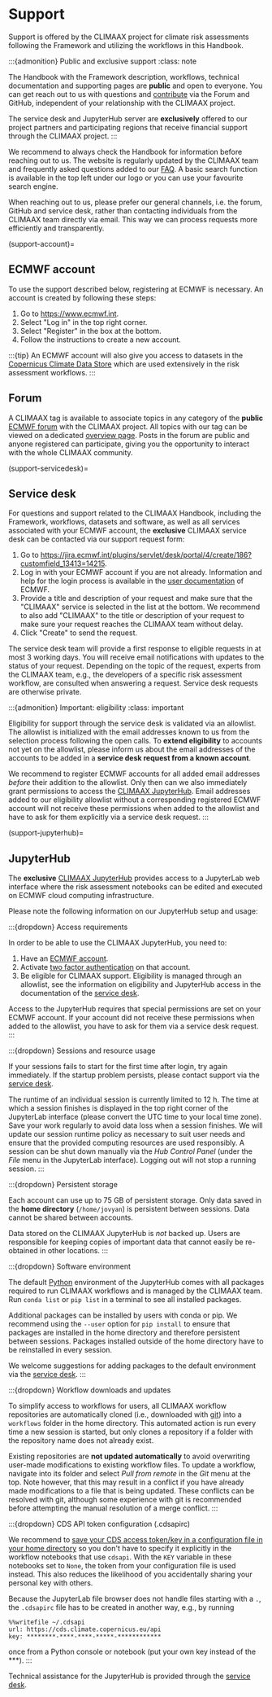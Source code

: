 # Support

Support is offered by the CLIMAAX project for climate risk assessments following the Framework and utilizing the workflows in this Handbook.

:::{admonition} Public and exclusive support
:class: note

The Handbook with the Framework description, workflows, technical documentation and supporting pages are **public** and open to everyone.
You can get reach out to us with questions and [contribute](../community/contribute.md) via the Forum and GitHub, independent of your relationship with the CLIMAAX project.

The service desk and JupyterHub server are **exclusively** offered to our project partners and participating regions that receive financial support through the CLIMAAX project.
:::


We recommend to always check the Handbook for information before reaching out to us.
The website is regularly updated by the CLIMAAX team and frequently asked questions added to our [FAQ](FAQ.md).
A basic search function is available in the top left under our logo or you can use your favourite search engine.

When reaching out to us, please prefer our general channels, i.e. the forum, GitHub and service desk, rather than contacting individuals from the CLIMAAX team directly via email.
This way we can process requests more efficiently and transparently.


(support-account)=
## ECMWF account

To use the support described below, registering at ECMWF is necessary.
An account is created by following these steps:

1. Go to https://www.ecmwf.int.
2. Select "Log in" in the top right corner.
3. Select "Register" in the box at the bottom.
4. Follow the instructions to create a new account.


:::{tip}
An ECMWF account will also give you access to datasets in the [Copernicus Climate Data Store](https://cds.climate.copernicus.eu) which are used extensively in the risk assessment workflows.
:::


## Forum

A CLIMAAX tag is available to associate topics in any category of the **public** [ECMWF forum](https://forum.ecmwf.int) with the CLIMAAX project.
All topics with our tag can be viewed on a dedicated [overview page](https://forum.ecmwf.int/tag/climaax).
Posts in the forum are public and anyone registered can participate, giving you the opportunity to interact with the whole CLIMAAX community.


(support-servicedesk)=
## Service desk

For questions and support related to the CLIMAAX Handbook, including the Framework, workflows, datasets and software, as well as all services associated with your ECMWF account, the **exclusive** CLIMAAX service desk can be contacted via our support request form:

1. Go to https://jira.ecmwf.int/plugins/servlet/desk/portal/4/create/186?customfield_13413=14215.
2. Log in with your ECMWF account if you are not already.
   Information and help for the login process is available in the [user documentation](https://confluence.ecmwf.int/display/UDOC/Login+and+authentication+information) of ECMWF.
3. Provide a title and description of your request and make sure that the "CLIMAAX" service is selected in the list at the bottom.
   We recommend to also add "CLIMAAX" to the title or description of your request to make sure your request reaches the CLIMAAX team without delay.
4. Click "Create" to send the request.

The service desk team will provide a first response to eligible requests in at most 3 working days.
You will receive email notifications with updates to the status of your request.
Depending on the topic of the request, experts from the CLIMAAX team, e.g., the developers of a specific risk assessment workflow, are consulted when answering a request.
Service desk requests are otherwise private.

:::{admonition} Important: eligibility
:class: important

Eligibility for support through the service desk is validated via an allowlist.
The allowlist is initialized with the email addresses known to us from the selection process following the open calls.
To **extend eligibility** to accounts not yet on the allowlist, please inform us about the email addresses of the accounts to be added in a **service desk request from a known account**.

We recommend to register ECMWF accounts for all added email addresses *before* their addition to the allowlist.
Only then can we also immediately grant permissions to access the [CLIMAAX JupyterHub](#support-jupyterhub).
Email addresses added to our eligibility allowlist without a corresponding registered ECMWF account will not receive these permissions when added to the allowlist and have to ask for them explicitly via a service desk request.
:::


(support-jupyterhub)=
## JupyterHub

The **exclusive** [CLIMAAX JupyterHub](https://climaax-jupyterhub.ecmwf.int/) provides access to a JupyterLab web interface where the risk assessment notebooks can be edited and executed on ECMWF cloud computing infrastructure.

Please note the following information on our JupyterHub setup and usage:

:::{dropdown} Access requirements

In order to be able to use the CLIMAAX JupyterHub, you need to:

1. Have an [ECMWF account](#support-account).
2. Activate [two factor authentication](https://confluence.ecmwf.int/display/UDOC/TOTP%3A+How+to+activate) on that account.
3. Be eligible for CLIMAAX support.
   Eligibility is managed through an allowlist, see the information on eligibility and JupyterHub access in the documentation of the [service desk](#support-servicedesk).

Access to the JupyterHub requires that special permissions are set on your ECMWF account.
If your account did not receive these permissions when added to the allowlist, you have to ask for them via a service desk request.
:::

:::{dropdown} Sessions and resource usage

If your sessions fails to start for the first time after login, try again immediately.
If the startup problem persists, please contact support via the [service desk](#support-servicedesk).

The runtime of an individual session is currently limited to 12 h.
The time at which a session finishes is displayed in the top right corner of the JupyterLab interface (please convert the UTC time to your local time zone).
Save your work regularly to avoid data loss when a session finishes.
We will update our session runtime policy as necessary to suit user needs and ensure that the provided computing resources are used responsibly.
A session can be shut down manually via the *Hub Control Panel* (under the *File* menu in the JupyterLab interface).
Logging out will not stop a running session.
:::

:::{dropdown} Persistent storage

Each account can use up to 75 GB of persistent storage.
Only data saved in the **home directory** (`/home/jovyan`) is persistent between sessions.
Data cannot be shared between accounts.

Data stored on the CLIMAAX JupyterHub is *not* backed up.
Users are responsible for keeping copies of important data that cannot easily be re-obtained in other locations.
:::

:::{dropdown} Software environment

The default [Python](#software-python) environment of the JupyterHub comes with all packages required to run CLIMAAX workflows and is managed by the CLIMAAX team.
Run `conda list` or `pip list` in a terminal to see all installed packages.

Additional packages can be installed by users with conda or pip.
We recommend using the `--user` option for `pip install` to ensure that packages are installed in the home directory and therefore persistent between sessions.
Packages installed outside of the home directory have to be reinstalled in every session.

We welcome suggestions for adding packages to the default environment via the [service desk](#support-servicedesk).
:::

:::{dropdown} Workflow downloads and updates

To simplify access to workflows for users, all CLIMAAX workflow repositories are automatically cloned (i.e., downloaded with [git](#software-git)) into a `workflows` folder in the home directory.
This automated action is run every time a new session is started, but only clones a repository if a folder with the repository name does not already exist.

Existing repositories are **not updated automatically** to avoid overwriting user-made modifications to existing workflow files.
To update a workflow, navigate into its folder and select *Pull from remote* in the *Git* menu at the top.
Note however, that this may result in a conflict if you have already made modifications to a file that is being updated.
These conflicts can be resolved with git, although some experience with git is recommended before attempting the manual resolution of a merge conflict.
:::

:::{dropdown} CDS API token configuration (.cdsapirc)

We recommend to [save your CDS access token/key in a configuration file in your home directory](https://cds.climate.copernicus.eu/how-to-api) so you don't have to specify it explicitly in the workflow notebooks that use `cdsapi`.
With the `KEY` variable in these notebooks set to `None`, the token from your configuration file is used instead.
This also reduces the likelihood of you accidentally sharing your personal key with others.

Because the JupyterLab file browser does not handle files starting with a `.`, the `.cdsapirc` file has to be created in another way, e.g., by running

```text
%%writefile ~/.cdsapi
url: https://cds.climate.copernicus.eu/api
key: ********-****-****-*****-************
```

once from a Python console or notebook (put your own key instead of the ***).
:::

Technical assistance for the JupyterHub is provided through the [service desk](#support-servicedesk).

